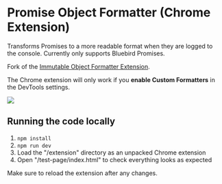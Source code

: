 # Promise Object Formatter (Chrome Extension)

Transforms Promises to a more readable format when they are logged to the console.
Currently only supports Bluebird Promises.

Fork of the [Immutable Object Formatter Extension](https://github.com/mattzeunert/immutable-object-formatter-extension).

The Chrome extension will only work if you **enable Custom Formatters** in the DevTools settings.

![](https://cloud.githubusercontent.com/assets/1303660/18231278/a271ede6-72ad-11e6-8623-367f3e8eb686.png)

## Running the code locally

1. `npm install`
2. `npm run dev`
3. Load the "/extension" directory as an unpacked Chrome extension
4. Open "/test-page/index.html" to check everything looks as expected

Make sure to reload the extension after any changes.
